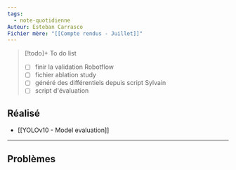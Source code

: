 ```yaml
---
tags:
  - note-quotidienne
Auteur: Esteban Carrasco
Fichier mère: "[[Compte rendus - Juillet]]"
---
```


> [!todo]+ To do list
> - [ ] finir la validation Robotflow
> - [ ] fichier ablation study
> - [ ] généré des différentiels depuis script Sylvain
> - [ ] script d'évaluation


## Réalisé
- [[YOLOv10 - Model evaluation]]


---
## Problèmes

